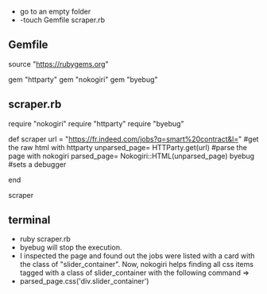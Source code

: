 - go to an empty folder
- -touch Gemfile scraper.rb

## Gemfile

source "https://rubygems.org"

gem "httparty"
gem "nokogiri"
gem "byebug"

## scraper.rb

require "nokogiri"
require "httparty"
require "byebug"

def scraper
url = "https://fr.indeed.com/jobs?q=smart%20contract&l="
#get the raw html with httparty
unparsed_page= HTTParty.get(url)
#parse the page with nokogiri
parsed_page= Nokogiri::HTML(unparsed_page)
byebug #sets a debugger

end

scraper

## terminal

- ruby scraper.rb
- byebug will stop the execution.
- I inspected the page and found out the jobs were listed with a card with the class of "slider_container". Now, nokogiri helps finding all css items tagged with a class of slider_container with the following command =>
- parsed_page.css('div.slider_container')
